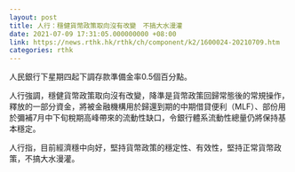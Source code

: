 ```yaml
---
layout: post
title: 人行：穩健貨幣政策取向沒有改變　不搞大水漫灌
date: 2021-07-09 17:31:05.000000000 +08:00
link: https://news.rthk.hk/rthk/ch/component/k2/1600024-20210709.htm
categories: rthk
---
```


人民銀行下星期四起下調存款準備金率0.5個百分點。

人行強調，穩健貨幣政策取向沒有改變，降準是貨幣政策回歸常態後的常規操作，釋放的一部分資金，將被金融機構用於歸還到期的中期借貸便利（MLF）、部份用於彌補7月中下旬稅期高峰帶來的流動性缺口，令銀行體系流動性總量仍將保持基本穩定。

人行指，目前經濟穩中向好，堅持貨幣政策的穩定性、有效性，堅持正常貨幣政策，不搞大水漫灌。
